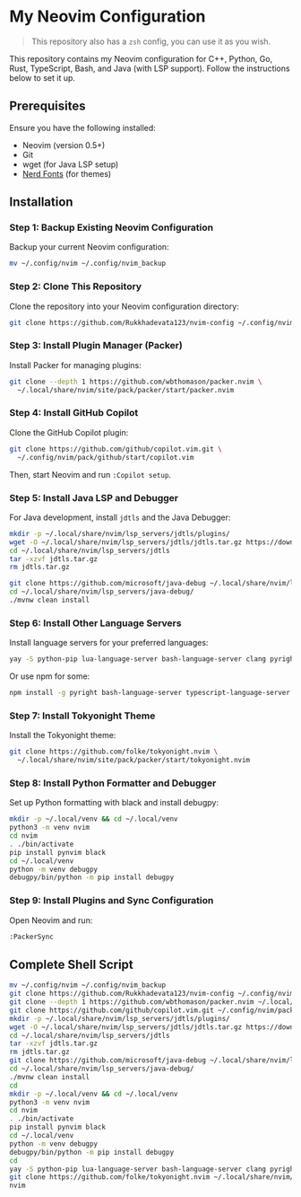 # My Neovim Configuration

> This repository also has a `zsh` config, you can use it as you wish.

This repository contains my Neovim configuration for C++, Python, Go, Rust, TypeScript, Bash, and Java (with LSP support). Follow the instructions below to set it up.

## Prerequisites

Ensure you have the following installed:

- Neovim (version 0.5+)
- Git
- wget (for Java LSP setup)
- [Nerd Fonts](https://www.nerdfonts.com/) (for themes)

## Installation

### Step 1: Backup Existing Neovim Configuration

Backup your current Neovim configuration:

```bash
mv ~/.config/nvim ~/.config/nvim_backup
```

### Step 2: Clone This Repository

Clone the repository into your Neovim configuration directory:

```bash
git clone https://github.com/Rukkhadevata123/nvim-config ~/.config/nvim
```

### Step 3: Install Plugin Manager (Packer)

Install Packer for managing plugins:

```bash
git clone --depth 1 https://github.com/wbthomason/packer.nvim \
  ~/.local/share/nvim/site/pack/packer/start/packer.nvim
```
### Step 4: Install GitHub Copilot

Clone the GitHub Copilot plugin:

```bash
git clone https://github.com/github/copilot.vim.git \
  ~/.config/nvim/pack/github/start/copilot.vim
```
Then, start Neovim and run `:Copilot setup`.

### Step 5: Install Java LSP and Debugger

For Java development, install `jdtls` and the Java Debugger:

```bash
mkdir -p ~/.local/share/nvim/lsp_servers/jdtls/plugins/
wget -O ~/.local/share/nvim/lsp_servers/jdtls/jdtls.tar.gz https://download.eclipse.org/jdtls/snapshots/jdt-language-server-latest.tar.gz
cd ~/.local/share/nvim/lsp_servers/jdtls
tar -xzvf jdtls.tar.gz
rm jdtls.tar.gz

git clone https://github.com/microsoft/java-debug ~/.local/share/nvim/lsp_servers/java-debug
cd ~/.local/share/nvim/lsp_servers/java-debug/
./mvnw clean install
```

### Step 6: Install Other Language Servers

Install language servers for your preferred languages:

```bash
yay -S python-pip lua-language-server bash-language-server clang pyright gopls rustup typescript-language-server rust-analyzer flake8 eslint prettier delve codelldb-bin --needed
```
Or use npm for some:

```bash
npm install -g pyright bash-language-server typescript-language-server
```

### Step 7: Install Tokyonight Theme

Install the Tokyonight theme:

```bash
git clone https://github.com/folke/tokyonight.nvim \
  ~/.local/share/nvim/site/pack/packer/start/tokyonight.nvim
```

### Step 8: Install Python Formatter and Debugger

Set up Python formatting with black and install debugpy:

```bash
mkdir -p ~/.local/venv && cd ~/.local/venv
python3 -m venv nvim
cd nvim
. ./bin/activate
pip install pynvim black
cd ~/.local/venv
python -m venv debugpy
debugpy/bin/python -m pip install debugpy
```

### Step 9: Install Plugins and Sync Configuration

Open Neovim and run:

```bash
:PackerSync
```

## Complete Shell Script

```bash
mv ~/.config/nvim ~/.config/nvim_backup
git clone https://github.com/Rukkhadevata123/nvim-config ~/.config/nvim
git clone --depth 1 https://github.com/wbthomason/packer.nvim ~/.local/share/nvim/site/pack/packer/start/packer.nvim
git clone https://github.com/github/copilot.vim.git ~/.config/nvim/pack/github/start/copilot.vim
mkdir -p ~/.local/share/nvim/lsp_servers/jdtls/plugins/
wget -O ~/.local/share/nvim/lsp_servers/jdtls/jdtls.tar.gz https://download.eclipse.org/jdtls/snapshots/jdt-language-server-latest.tar.gz
cd ~/.local/share/nvim/lsp_servers/jdtls
tar -xzvf jdtls.tar.gz
rm jdtls.tar.gz
git clone https://github.com/microsoft/java-debug ~/.local/share/nvim/lsp_servers/java-debug
cd ~/.local/share/nvim/lsp_servers/java-debug/
./mvnw clean install
cd
mkdir -p ~/.local/venv && cd ~/.local/venv
python3 -m venv nvim
cd nvim
. ./bin/activate
pip install pynvim black
cd ~/.local/venv
python -m venv debugpy
debugpy/bin/python -m pip install debugpy
cd
yay -S python-pip lua-language-server bash-language-server clang pyright gopls rustup typescript-language-server rust-analyzer flake8 eslint prettier delve codelldb-bin --needed
git clone https://github.com/folke/tokyonight.nvim ~/.local/share/nvim/site/pack/packer/start/tokyonight.nvim
nvim
```

